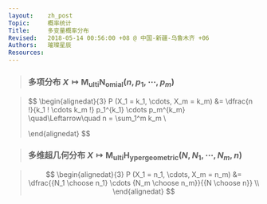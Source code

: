 ```yaml
---
layout:    zh_post
Topic:     概率统计
Title:     多变量概率分布
Revised:   2018-05-14 00:56:00 +08 @ 中国-新疆-乌鲁木齐 +06
Authors:   璀璨星辰
Resources:
---
```


> ### 多项分布 $X \mapsto \mathrm{M_{ulti} N_{omial}} (n, p_1, \cdots, p_m)$

> $$
> \begin{alignedat}{3}
> P (X_1 = k_1, \cdots, X_m = k_m) &= \dfrac{n !}{k_1 ! \cdots k_m !} p_1^{k_1} \cdots p_m^{k_m} \quad\Leftarrow\quad n = \sum_1^m k_m \\
> 
> \end{alignedat}
> $$
>

> ### 多维超几何分布 $X \mapsto \mathrm{M_{ulti} H_{yper geometric}} (N, N_1, \cdots, N_m, n)$

> $$
> \begin{alignedat}{3}
> P (X_1 = n_1, \cdots, X_m = n_m) &= \dfrac{{N_1 \choose n_1} \cdots {N_m \choose n_m}}{{N \choose n}} \\
> \end{alignedat}
> $$
>